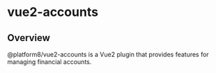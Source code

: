 # vue2-accounts

## Overview
@platform8/vue2-accounts is a Vue2 plugin that provides features for managing financial accounts.
